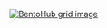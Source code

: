 [![BentoHub grid image](https://cloud.appwrite.io/v1/storage/buckets/667d390e003b1971a8be/files/686ebc58002e23c95b3e/preview?project=667d35ca0017fb21fc6c)](https://bentohub.netlify.app/)
